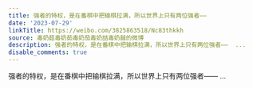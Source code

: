 ```yaml
---
title: 强者的特权，是在番棋中把输棋拉满，所以世界上只有两位强者——
date: '2023-07-29'
linkTitle: https://weibo.com/3825863518/Nc83thkkh
source: 毒奶菇毒奶茹毒奶茄毒奶喆毒奶囍的微博
description: 强者的特权，是在番棋中把输棋拉满，所以世界上只有两位强者——  ...
disable_comments: true
---
```

强者的特权，是在番棋中把输棋拉满，所以世界上只有两位强者——  ...